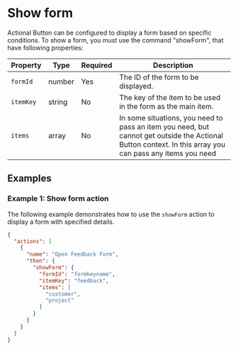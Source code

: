 # Show form
Actional Button can be configured to display a form based on specific conditions.
To show a form, you must use the command "showForm", that have following properties:

| Property | Type   | Required | Description |
|----------|--------|----------|-------------|
| `formId` | number | Yes      | The ID of the form to be displayed. |
| `itemKey`| string | No       | The key of the item to be used in the form as the main item. |
| `items`  | array  | No       | In some situations, you need to pass an item you need, but cannot get outside the Actional Button context. In this array you can pass any items you need |

## Examples

### Example 1: Show form action
The following example demonstrates how to use the `showForm` action to display a form with specified details.

```json
{
  "actions": [
    {
      "name": "Open Feedback Form",
      "then": {
        "showForm": {
          "formId": "formkeyname",
          "itemKey": "feedback",
          "items": [
            "customer",
            "project"
          ]
        }
      }
    }
  ]
}